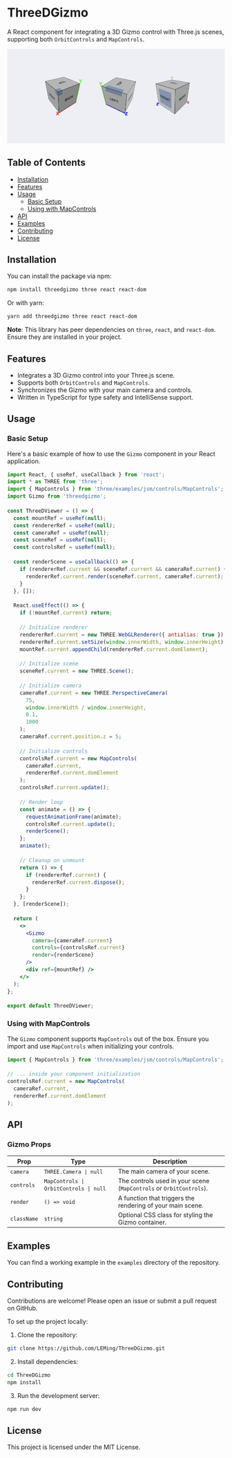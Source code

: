 # ThreeDGizmo

A React component for integrating a 3D Gizmo control with Three.js scenes, supporting both `OrbitControls` and `MapControls`.

![ThreeDGizmo Preview](https://github.com/LEMing/ThreeDGizmo/raw/main/src/assets/cover.png)

## Table of Contents
- [Installation](#installation)
- [Features](#features)
- [Usage](#usage)
    - [Basic Setup](#basic-setup)
    - [Using with MapControls](#using-with-mapcontrols)
- [API](#api)
- [Examples](#examples)
- [Contributing](#contributing)
- [License](#license)

## Installation

You can install the package via npm:

```bash
npm install threedgizmo three react react-dom
```

Or with yarn:

```bash
yarn add threedgizmo three react react-dom
```

**Note**: This library has peer dependencies on `three`, `react`, and `react-dom`. Ensure they are installed in your project.

## Features

- Integrates a 3D Gizmo control into your Three.js scene.
- Supports both `OrbitControls` and `MapControls`.
- Synchronizes the Gizmo with your main camera and controls.
- Written in TypeScript for type safety and IntelliSense support.

## Usage

### Basic Setup

Here's a basic example of how to use the `Gizmo` component in your React application.

```jsx
import React, { useRef, useCallback } from 'react';
import * as THREE from 'three';
import { MapControls } from 'three/examples/jsm/controls/MapControls';
import Gizmo from 'threedgizmo';

const ThreeDViewer = () => {
  const mountRef = useRef(null);
  const rendererRef = useRef(null);
  const cameraRef = useRef(null);
  const sceneRef = useRef(null);
  const controlsRef = useRef(null);

  const renderScene = useCallback(() => {
    if (rendererRef.current && sceneRef.current && cameraRef.current) {
      rendererRef.current.render(sceneRef.current, cameraRef.current);
    }
  }, []);

  React.useEffect(() => {
    if (!mountRef.current) return;

    // Initialize renderer
    rendererRef.current = new THREE.WebGLRenderer({ antialias: true });
    rendererRef.current.setSize(window.innerWidth, window.innerHeight);
    mountRef.current.appendChild(rendererRef.current.domElement);

    // Initialize scene
    sceneRef.current = new THREE.Scene();

    // Initialize camera
    cameraRef.current = new THREE.PerspectiveCamera(
      75,
      window.innerWidth / window.innerHeight,
      0.1,
      1000
    );
    cameraRef.current.position.z = 5;

    // Initialize controls
    controlsRef.current = new MapControls(
      cameraRef.current,
      rendererRef.current.domElement
    );
    controlsRef.current.update();

    // Render loop
    const animate = () => {
      requestAnimationFrame(animate);
      controlsRef.current.update();
      renderScene();
    };
    animate();

    // Cleanup on unmount
    return () => {
      if (rendererRef.current) {
        rendererRef.current.dispose();
      }
    };
  }, [renderScene]);

  return (
    <>
      <Gizmo
        camera={cameraRef.current}
        controls={controlsRef.current}
        render={renderScene}
      />
      <div ref={mountRef} />
    </>
  );
};

export default ThreeDViewer;
```

### Using with MapControls

The `Gizmo` component supports `MapControls` out of the box. Ensure you import and use `MapControls` when initializing your controls.

```jsx
import { MapControls } from 'three/examples/jsm/controls/MapControls';

// ... inside your component initialization
controlsRef.current = new MapControls(
  cameraRef.current,
  rendererRef.current.domElement
);
```

## API

### Gizmo Props

| Prop | Type | Description |
|------|------|-------------|
| `camera` | `THREE.Camera \| null` | The main camera of your scene. |
| `controls` | `MapControls \| OrbitControls \| null` | The controls used in your scene (`MapControls` or `OrbitControls`). |
| `render` | `() => void` | A function that triggers the rendering of your main scene. |
| `className` | `string` | Optional CSS class for styling the Gizmo container. |

## Examples

You can find a working example in the `examples` directory of the repository.

## Contributing

Contributions are welcome! Please open an issue or submit a pull request on GitHub.

To set up the project locally:

1. Clone the repository:

```bash
git clone https://github.com/LEMing/ThreeDGizmo.git
```

2. Install dependencies:

```bash
cd ThreeDGizmo
npm install
```

3. Run the development server:

```bash
npm run dev
```

## License

This project is licensed under the MIT License.
